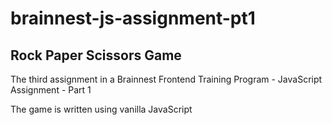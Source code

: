 # brainnest-js-assignment-pt1

## Rock Paper Scissors Game

The third assignment in a Brainnest Frontend Training Program - JavaScript Assignment - Part 1

The game is written using vanilla JavaScript

